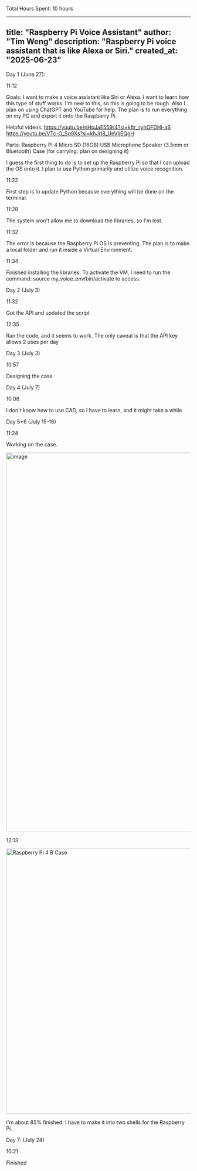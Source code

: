 Total Hours Spent: 10 hours

---
title: "Raspberry Pi Voice Assistant"
author: "Tim Weng"
description: "Raspberry Pi voice assistant that is like Alexa or Siri."
created_at: "2025-06-23"
---
Day 1 (June 27):

11:12

Goals:
I want to make a voice assistant like Siri or Alexa. 
I want to learn how this type of stuff works. I'm new to this, so this is going to be rough.
Also I plan on using ChatGPT and YouTube for help.
The plan is to run everything on my PC and export it onto the Raspberry Pi.

Helpful videos: 
https://youtu.be/nHpJaE559r4?si=kftr_ryhOFDHl-aS
https://youtu.be/VTc-O_Sq9Xs?si=khJrI8_UeVIjEQgH

Parts: 
Raspberry Pi 4
Micro SD (16GB)
USB Microphone
Speaker (3.5mm or Bluetooth)
Case (for carrying; plan on designing it)

I guess the first thing to do is to set up the Raspberry Pi so that I can upload the OS onto it.
I plan to use Python primarily and utilize voice recognition.

11:22

First step is to update Python because everything will be done on the terminal.

11:28

The system won't allow me to download the libraries, so I'm lost.

11:32

The error is because the Raspberry Pi OS is preventing.
The plan is to make a local folder and run it inside a Virtual Environment.

11:34 

Finished installing the libraries. To activate the VM, I need to run the command: source my_voice_env/bin/activate to access.

Day 2 (July 3)

11:32

Got the API and updated the script

12:35 

Ran the code, and it seems to work. The only caveat is that the API key allows 2 uses per day

Day 3 (July 3)

10:57

Designing the case

Day 4 (July 7)

10:06

I don't know how to use CAD, so I have to learn, and it might take a while. 

Day 5+6 (July 15-16)

11:24

Working on the case.

<img width="1919" height="1032" alt="image" src="https://github.com/user-attachments/assets/c3addd8a-4d96-4f42-bd3d-f21f4a5dea7a" />

12:13 

<img width="1920" height="722" alt="Raspberry Pi 4 B Case" src="https://github.com/user-attachments/assets/09831099-fe67-4b30-882d-b9ecfe0679dc" />

I'm about 85% finished. I have to make it into two shells for the Raspberry Pi.

Day 7: (July 24)

10:21 

Finished



